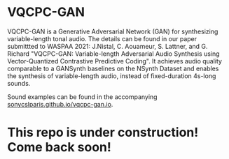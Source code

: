 # VQCPC-GAN
VQCPC-GAN is a Generative Adversarial Network (GAN) for synthesizing variable-length tonal audio. The details can be found in our paper submittted to WASPAA 2021: J.Nistal, C. Aouameur, S. Lattner, and G. Richard "VQCPC-GAN: Variable-length Adversarial Audio Synthesis using Vector-Quantized Contrastive Predictive Coding". It achieves audio quality comparable to a GANSynth baselines on the NSynth Dataset and enables the synthesis of variable-length audio, instead of fixed-duration 4s-long sounds.

Sound examples can be found in the accompanying [sonycslparis.github.io/vqcpc-gan.io](url).

# This repo is under construction! Come back soon!
